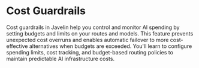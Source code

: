 # Cost Guardrails

Cost guardrails in Javelin help you control and monitor AI spending by setting budgets and limits on your routes and models. This feature prevents unexpected cost overruns and enables automatic failover to more cost-effective alternatives when budgets are exceeded. You'll learn to configure spending limits, cost tracking, and budget-based routing policies to maintain predictable AI infrastructure costs.